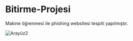 # Bitirme-Projesi
Makine öğrenmesi ile phishing websitesi tespiti yapılmıştır.

![Arayüz2](https://user-images.githubusercontent.com/36517990/170838227-d8bb1c4d-4aec-45be-ba7b-a094df159657.PNG)
